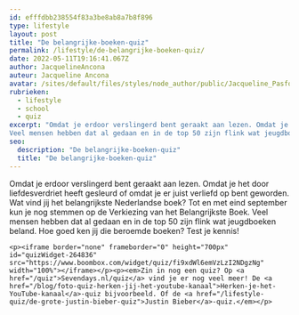 ```yaml
---
id: efffdbb238554f83a3be8ab8a7b8f896
type: lifestyle
layout: post
title: "De belangrijke-boeken-quiz"
permalink: /lifestyle/de-belangrijke-boeken-quiz/
date: 2022-05-11T19:16:41.067Z
author: JacquelineAncona
auteur: Jacqueline Ancona
avatar: /sites/default/files/styles/node_author/public/Jacqueline_Pasfoto.jpg?itok=RPZ_0CZG
rubrieken:
  - lifestyle
  - school
  - quiz
excerpt: "Omdat je erdoor verslingerd bent geraakt aan lezen. Omdat je het door liefdesverdriet heeft gesleurd of omdat je er juist verliefd op bent geworden. Wat vind jij het belangrijkste Nederlandse boek? Tot en met eind september kun je nog stemmen op de Verkiezing van het Belangrijkste Boek. 
Veel mensen hebben dat al gedaan en in de top 50 zijn flink wat jeugdboeken beland. Hoe goed ken jij die beroemde boeken? Test je kennis!  "
seo:
  description: "De belangrijke-boeken-quiz"
  title: "De belangrijke-boeken-quiz"
---
```

Omdat je erdoor verslingerd bent geraakt aan lezen. Omdat je het door liefdesverdriet heeft gesleurd of omdat je er juist verliefd op bent geworden. Wat vind jij het belangrijkste Nederlandse boek? Tot en met eind september kun je nog stemmen op de Verkiezing van het Belangrijkste Boek. 
Veel mensen hebben dat al gedaan en in de top 50 zijn flink wat jeugdboeken beland. Hoe goed ken jij die beroemde boeken? Test je kennis!  

    <p><iframe border="none" frameborder="0" height="700px" id="quizWidget-264836" src="https://www.boombox.com/widget/quiz/fi9xdWl6emVzLzI2NDgzNg" width="100%"></iframe></p><p><em>Zin in nog een quiz? Op <a href="/quiz">Sevendays.nl/quiz</a> vind je er nog veel meer! De <a href="/blog/foto-quiz-herken-jij-het-youtube-kanaal">Herken-je-het-YouTube-kanaal</a>-quiz bijvoorbeeld. Of de <a href="/lifestyle-quiz/de-grote-justin-bieber-quiz">Justin Bieber</a>-quiz.</em></p>  
